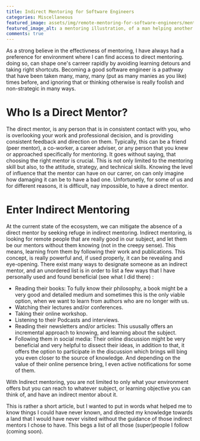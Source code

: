 ```yaml
---
title: Indirect Mentoring for Software Engineers 
categories: Miscellaneous
featured_image: assets/img/remote-mentoring-for-software-engineers/mentoring.jpeg
featured_image_alt: a mentoring illustration, of a man helping another to go upstairs 
comments: true
---
```


As a strong believe in the effectivness of mentoring, I have always had a preference for environment where I can find access to direct mentoring. doing so, can shape one's carreer rapidly by avoiding learning detours and taking right shortcuts.
Becoming a good software engineer is a pathway that have been taken many, many, many (put as many manies as you like) times before, and ignoring that or thinking otherwise is really foolish and non-strategic in many ways.

# Who Is a Direct Mentor?
The direct mentor, is any person that is in consistent contact with you, who is overlooking your work and professional decision, and is providing consistent feedback and direction on them.
Typically, this can be a friend (peer mentor), a co-worker, a career adviser, or any person that you knew or approached specifically for mentoring.
It goes without saying, that choosing the right mentor is crucial. This is not only limited to the mentoring skill but also, to the attitude, strategy, and technical skills. Knowing the level of influence that the mentor can have on our carrer, on can only imagine how damaging it can be to have a bad one.
Unfortunetly, for some of us and for different reasons, it is difficult, nay impossible, to have a direct mentor.

# Enter Indirect Mentoring
At the current state of the ecosystem, we can mitigate the absence of a direct mentor by seeking refuge in indirect mentoring.
Indirect mentoring, is looking for remote people that are really good in our subject, and let them be our mentors without them knowing (not in the creepy sense). This means, learning from them by following their work and publications.
This concept, is really powerful and, if used properly, it can be revealing and eye-opening.
There exist many ways to designate someone as an indirect mentor, and an unordered list is in order to list a few ways that I have personally used and found beneficial (see what I did there) :
 - Reading their books: To fully know their philosophy, a book might be a very good and detailed medium and sometimes this is the only viable option, when we want to learn from authors who are no longer with us.
 - Watching their lectures and/or conferences.
 - Taking their online workshop.
 - Listening to their Podcasts and interviews.
 - Reading their newsletters and/or articles: This ususally offers an incremental approach to knowing, and learning about the subject.
 - Following them in social media: Their online discussion might be very beneficial and very helpful to dissect their ideas, in addition to that, it offers the option to participate in the discussion which brings will bing you even closer to the source of knowledge. And depending on the value of their online persence bring, I even active notifications for some of them.
 
 With Indirect mentoring, you are not limited to only what your environment offers but you can reach to whatever subject, or learning objective you can think of, and have an indirect mentor about it.

This is rather a short article, but I wanted to put in words what helped me to know things I could have never known, and directed my knowledge towards a land that I would have never visited without the guidance of those indirect mentors I chose to have. This begs a list of all those (super)people I follow (coming soon).